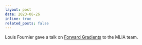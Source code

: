 ```yaml
---
layout: post
date: 2023-06-26
inline: true
related_posts: false
---
```


Louis Fournier gave a talk on <a href="https://hal.science/hal-04119829">Forward Gradients</a> to the MLIA team.
